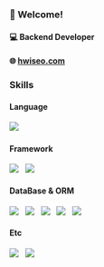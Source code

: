 ### 🐬 Welcome!
#### :computer: Backend Developer
#### :globe_with_meridians: [hwiseo.com](http://hwiseo.com)
  
### Skills
#### Language 
<img src="https://img.shields.io/badge/Java-007396?style=for-the-badge&logo=Java&logoColor=white"> &nbsp;
#### Framework
<img src="https://img.shields.io/badge/Spring-6DB33F?style=for-the-badge&logo=spring&logoColor=white"> &nbsp;
<img src="https://img.shields.io/badge/SpringBoot-6DB33F?style=for-the-badge&logo=springboot&logoColor=white"> &nbsp;
#### DataBase & ORM
<img src="https://img.shields.io/badge/Oracle-F80000?style=for-the-badge&logo=oracle&logoColor=white"> &nbsp;
<img src="https://img.shields.io/badge/Mysql-4479A1?style=for-the-badge&logo=mysql&logoColor=white"> &nbsp;
<img src="https://img.shields.io/badge/MyBatis-004088?style=for-the-badge&logo=mybatis&logoColor=white"> &nbsp;
<img src="https://img.shields.io/badge/Jpa-004088?style=for-the-badge&logo=jpa&logoColor=white"> &nbsp;
<img src="https://img.shields.io/badge/QueryDSL-004088?style=for-the-badge&logo=querydsl&logoColor=white"> &nbsp;
#### Etc
<img src="https://img.shields.io/badge/Kafka-231F20?style=for-the-badge&logo=apachekafka&logoColor=white"> &nbsp;
<img src="https://img.shields.io/badge/Redis-FF4438?style=for-the-badge&logo=redis&logoColor=white"> &nbsp;

